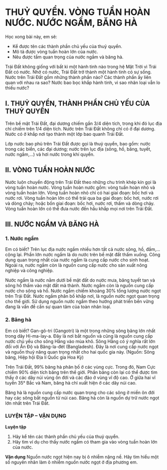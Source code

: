 # THUỶ QUYỂN. VÒNG TUẦN HOÀN NƯỚC. NƯỚC NGẦM, BĂNG HÀ

Học xong bài này, em sẽ:
- Kể được tên các thành phần chủ yếu của thuỷ quyển.
- Mô tả được vòng tuần hoàn lớn của nước.
- Nêu được tầm quan trọng của nước ngầm và băng hà.

Trái Đất không giống với bất kì một hành tinh nào trong hệ Mặt Trời vì Trái Đất có nước. Nhờ có nước, Trái Đất trở thành một hành tinh có sự sống. Nước trên Trái Đất gồm những thành phần nào? Các thành phần ấy liên quan với nhau ra sao? Nước bao bọc khắp hành tinh, vì sao nhân loại vẫn lo thiếu nước?

## I. THUỶ QUYỂN, THÀNH PHẦN CHỦ YẾU CỦA THUỶ QUYỂN

Trên bề mặt Trái Đất, đại dương chiếm gần 3/4 diện tích, trong khi đó lục địa chỉ chiếm trên 1/4 diện tích. Nước trên Trái Đất không chỉ có ở đại dương. Nước có ở khắp nơi tạo thành một lớp bao quanh Trái Đất.

Lớp nước bao phủ trên Trái Đất được gọi là thuỷ quyển, bao gồm: nước trong các biển, các đại dương; nước trên lục địa (sông, hồ, băng, tuyết, nước ngầm,...) và hơi nước trong khí quyển.

## II. VÒNG TUẦN HOÀN NƯỚC

Nước luôn chuyển động trên Trái Đất theo những chu trình khép kín gọi là vòng tuần hoàn nước. Vòng tuần hoàn nước gồm: vòng tuần hoàn nhỏ và vòng tuần hoàn lớn. Vòng tuần hoàn nhỏ chỉ có hai giai đoạn: bốc hơi và nước rơi. Vòng tuần hoàn lớn có thể trải qua ba giai đoạn: bốc hơi, nước rơi và dòng chảy; hoặc bốn giai đoạn: bốc hơi, nước rơi, thấm và dòng chảy. Vòng tuần hoàn lớn có thể đưa nước đến hầu khắp mọi nơi trên Trái Đất.

## III. NƯỚC NGẦM VÀ BĂNG HÀ
### 1. Nước ngầm

Em có biết?
Trên lục địa nước ngầm nhiều hơn tất cả nước sông, hồ, đầm,... cộng lại. Phần lớn nước ngầm là do nước trên bề mặt đất thấm xuống. Công dụng quan trọng nhất của nước ngầm là cung cấp nước cho sinh hoạt. Ngoài ra, nước ngầm còn là nguồn cung cấp nước cho sản xuất nông nghiệp và công nghiệp.

Nước ngầm là nước nằm dưới bề mặt đất do nước mưa, băng tuyết tan và sông hồ thấm vào mặt đất mà thành. Nước ngầm còn là nguồn cung cấp nước cho sông và hồ. Nước ngầm chiếm khoảng 30% tổng lượng nước ngọt trên Trái Đất. Nước ngầm phân bố khắp nơi, là nguồn nước ngọt quan trọng cho thế giới. Sử dụng nguồn nước ngầm theo hướng phát triển bền vững đang là vấn đề cần sự quan tâm của toàn nhân loại.

### 2. Băng hà

Em có biết?
Gan-gô-tri (Gangotri) là một trong những sông băng lớn nhất trong dãy Hi-ma-lay-a. Đây là nơi bắt nguồn và cũng là nguồn cung cấp nước chủ yếu cho sông Hằng vào mùa khô. Sông Hằng có ý nghĩa rất lớn đối với Ấn Độ và Băng-la-đét (Bangladesh). Đây là nơi cung cấp nước ngọt và nguồn thuỷ năng quan trọng nhất cho hai quốc gia này.
(Nguồn: Sông băng, Hiệp hội Địa lí Quốc gia Hoa Kỳ)

Trên Trái Đất, 99% băng hà phân bố ở các vùng cực. Trong đó, Nam Cực chiếm 90% diện tích băng trên thế giới. Phần băng còn lại có thể được tìm thấy ở các dãy núi vùng ôn đới và các đảo ở vùng vĩ độ cao. Ở giữa hai vĩ tuyến 35° Bắc và Nam, băng hà chỉ xuất hiện ở các dãy núi cao.

Băng hà là nguồn cung cấp nước quan trọng cho các sông ở miền ôn đới hay các sông bắt nguồn từ núi cao. Băng hà còn là nguồn dự trữ nước ngọt lớn nhất trên Trái Đất.

### LUYỆN TẬP – VẬN DỤNG
**Luyện tập**
1. Hãy kể tên các thành phần chủ yếu của thuỷ quyển.
2. Hãy tìm ví dụ cho thấy nước ngầm có tham gia vào vòng tuần hoàn lớn của nước.

**Vận dụng**
Nguồn nước ngọt hiện nay bị ô nhiễm nặng nề. Hãy tìm hiểu một số nguyên nhân làm ô nhiễm nguồn nước ngọt ở địa phương em.
